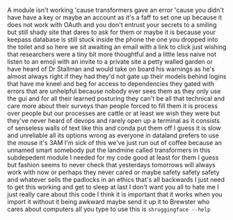 A module isn't working 'cause transformers gave an error 'cause you didn't have
have a key or maybe an account as it's a faff to set one up because it does not
work with OAuth and you don't entrust your secrets to a smiling but still shady
site that dares to ask for them or maybe it is because your keepass database is
still stuck inside the phone the one you dropped into the toilet and so here we
sit awaiting an email with a link to click just wishing that researchers were a
tiny bit more thoughtful and a little less naive not listen to an emoji with an
invite to a private site a petty walled garden or have heard of Dr Stallman and
would take on board his warnings as he's almost always right if they had they'd
not gate up their models behind logins that have me kneel and beg for access to
dependencies they gated with errors that are unhelpful because nobody ever sees
them as they only use the gui and for all their learned posturing they can't be
all that technical and care more about their surveys than people forced to fill
them it is process over people but our processes are cattle or at least we wish
they were but they've never heard of devops and rarely open up a terminal as it
consists of senseless walls of text like this and conda put them off I guess it
is slow and unreliable all its options wrong as everyone in dataland prefers to
use the mouse it's 3AM I'm sick of this we've just run out of coffee because an
unnamed smart somebody put the landmine called transformers in this subdepedent
module I needed for my code good at least for them I guess but fashion seems to
never check that yesterdays tomorrows will always work with now or perhaps they
never cared or maybe safety safety safety and whatever sells the padlocks in an
ethics that's all backwards I just need to get this working and get to sleep at
last I don't want you all to hate me I just really care about this code I think
it is important that it works when you import it without it being awkward maybe
send it up it to Brewster who cares about computers all you type to use this is
`shruggingface --help`
